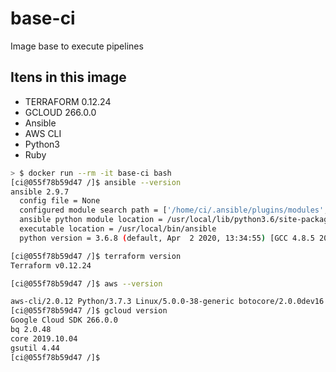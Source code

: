# base-ci

Image base to execute pipelines

## Itens in this image

* TERRAFORM 0.12.24
* GCLOUD 266.0.0
* Ansible
* AWS CLI
* Python3
* Ruby

```sh
> $ docker run --rm -it base-ci bash
[ci@055f78b59d47 /]$ ansible --version
ansible 2.9.7
  config file = None
  configured module search path = ['/home/ci/.ansible/plugins/modules', '/usr/share/ansible/plugins/modules']
  ansible python module location = /usr/local/lib/python3.6/site-packages/ansible
  executable location = /usr/local/bin/ansible
  python version = 3.6.8 (default, Apr  2 2020, 13:34:55) [GCC 4.8.5 20150623 (Red Hat 4.8.5-39)]

[ci@055f78b59d47 /]$ terraform version
Terraform v0.12.24

[ci@055f78b59d47 /]$ aws --version

aws-cli/2.0.12 Python/3.7.3 Linux/5.0.0-38-generic botocore/2.0.0dev16
[ci@055f78b59d47 /]$ gcloud version
Google Cloud SDK 266.0.0
bq 2.0.48
core 2019.10.04
gsutil 4.44
[ci@055f78b59d47 /]$
```
